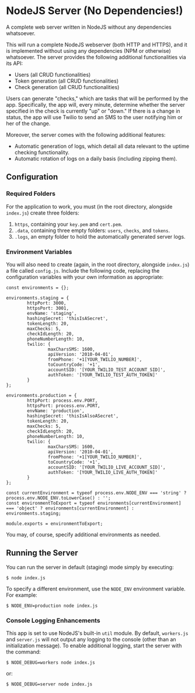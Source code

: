 # NodeJS Server (No Dependencies!)
A complete web server written in NodeJS without any dependencies whatsoever.

This will run a complete NodeJS webserver (both HTTP and HTTPS), and it is implemented without using any dependencies (NPM or otherwise) whatsoever. The server provides the following additional functionalities via its API:
* Users (all CRUD functionalities)
* Token generation (all CRUD functionalities)
* Check generation (all CRUD functionalities)

Users can generate "checks," which are tasks that will be performed by the app. Specifically, the app will, every minute, determine whether the server specified in the check is currently "up" or "down." If there is a change in status, the app will use Twilio to send an SMS to the user notifying him or her of the change.

Moreover, the server comes with the following additional features:
* Automatic generation of logs, which detail all data relevant to the uptime checking functionality.
* Automatic rotation of logs on a daily basis (including zipping them).

## Configuration
### Required Folders
For the application to work, you must (in the root directory, alongside `index.js`) create three folders:
1. `https`, containing your `key.pem` and `cert.pem`.
2. `.data`, containing three empty folders: `users`, `checks`, and `tokens`.
3. `.logs`, an empty folder to hold the automatically generated server logs.

### Environment Variables
You will also need to create (again, in the root directory, alongside `index.js`) a file called `config.js`. Include the following code, replacing the configuration variables with your own information as appropriate:
```
const environments = {};

environments.staging = {
        httpPort: 3000,
        httpsPort: 3001,
        envName: 'staging',
        hashingSecret: 'thisIsASecret',
        tokenLength: 20,
        maxChecks: 5,
        checkIdLength: 20,
        phoneNumberLength: 10,
        twilio: {
                maxCharsSMS: 1600,
                apiVersion: '2010-04-01',
                fromPhone: '+1[YOUR_TWILIO_NUMBER]',
                toCountryCode: '+1',
                accountSID: '[YOUR_TWILIO_TEST_ACCOUNT_SID]',
                authToken: '[YOUR_TWILIO_TEST_AUTH_TOKEN]'
        }
};

environments.production = {
        httpPort: process.env.PORT,
        httpsPort: process.env.PORT,
        envName: 'production',
        hashingSecret: 'thisIsAlsoASecret',
        tokenLength: 20,
        maxChecks: 5,
        checkIdLength: 20,
        phoneNumberLength: 10,
        twilio: {
                maxCharsSMS: 1600,
                apiVersion: '2010-04-01',
                fromPhone: '+1[YOUR_TWILIO_NUMBER]',
                toCountryCode: '+1',
                accountSID: '[YOUR_TWILIO_LIVE_ACCOUNT_SID]',
                authToken: '[YOUR_TWILIO_LIVE_AUTH_TOKEN]'
        }
};

const currentEnvironment = typeof process.env.NODE_ENV === 'string' ? process.env.NODE_ENV.toLowerCase() : '';
const environmentToExport = typeof environments[currentEnvironment] === 'object' ? environments[currentEnvironment] : environments.staging;

module.exports = environmentToExport;

```

You may, of course, specify additional environments as needed.

## Running the Server
You can run the server in default (staging) mode simply by executing:

    $ node index.js

To specify a different environment, use the `NODE_ENV` environment variable. For example:

    $ NODE_ENV=production node index.js

### Console Logging Enhancements
This app is set to use NodeJS's built-in `util` module. By default, `workers.js` and `server.js` will not output any logging to the console (other than an initialization message). To enable additional logging, start the server with the command:

    $ NODE_DEBUG=workers node index.js

or:

    $ NODE_DEBUG=server node index.js
